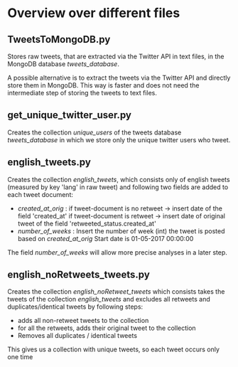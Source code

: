# Overview over different files


## TweetsToMongoDB.py
Stores raw tweets, that are extracted via the Twitter API in text files, in the MongoDB database *tweets_database*.

A possible alternative is to extract the tweets via the Twitter API and directly store them in MongoDB. This way is faster and does not need the intermediate step of storing the tweets to text files.


## get_unique_twitter_user.py
Creates the collection *unique_users* of the tweets database *tweets_database* in which we store only the unique twitter users who tweet. 


## english_tweets.py
Creates the collection *english_tweets*, which consists only of english tweets (measured by key 'lang' in raw tweet) and following two fields are added to each tweet document:
-  *created_at_orig* : if tweet-document is no retweet -> insert date of the field 'created_at'
                       if tweet-document is retweet -> insert date of original tweet
                                                       of the field 'retweeted_status.created_at'
- *number_of_weeks* : Insert the number of week (int) the tweet is posted based on *created_at_orig*
                      Start date is 01-05-2017 00:00:00

The field *number_of_weeks* will allow more precise analyses in a later step.


## english_noRetweets_tweets.py 
Creates the collection *english_noRetweet_tweets* which consists takes the tweets of the collection *english_tweets* and excludes all retweets and duplicates/identical tweets by following steps:
- adds all non-retweet tweets to the collection
- for all the retweets, adds their original tweet to the collection
- Removes all duplicates / identical tweets 

This gives us a collection with unique tweets, so each tweet occurs only one time